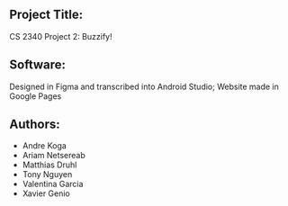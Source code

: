 ## Project Title:
CS 2340 Project 2: Buzzify!

## Software:
Designed in Figma and transcribed into Android Studio; Website made in Google Pages

## Authors:
- Andre Koga
- Ariam Netsereab
- Matthias Druhl
- Tony Nguyen
- Valentina Garcia
- Xavier Genio 
